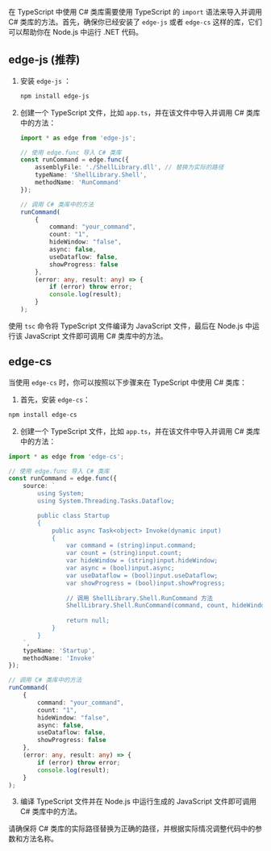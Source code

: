 在 TypeScript 中使用 C# 类库需要使用 TypeScript 的 `import` 语法来导入并调用 C# 类库的方法。首先，确保你已经安装了 `edge-js` 或者 `edge-cs` 这样的库，它们可以帮助你在 Node.js 中运行 .NET 代码。

## edge-js (推荐)

1. 安装 `edge-js` ：

   ```bash
   npm install edge-js
   ```

2. 创建一个 TypeScript 文件，比如 `app.ts`，并在该文件中导入并调用 C# 类库中的方法：

   ```typescript
   import * as edge from 'edge-js';
   
   // 使用 edge.func 导入 C# 类库
   const runCommand = edge.func({
       assemblyFile: './ShellLibrary.dll', // 替换为实际的路径
       typeName: 'ShellLibrary.Shell',
       methodName: 'RunCommand'
   });
   
   // 调用 C# 类库中的方法
   runCommand(
       {
           command: "your_command", 
           count: "1",
           hideWindow: "false",
           async: false,
           useDataflow: false,
           showProgress: false
       },
       (error: any, result: any) => {
           if (error) throw error;
           console.log(result);
       }
   );
   ```

使用 `tsc` 命令将 TypeScript 文件编译为 JavaScript 文件，最后在 Node.js 中运行该 JavaScript 文件即可调用 C# 类库中的方法。

## edge-cs

当使用 `edge-cs` 时，你可以按照以下步骤来在 TypeScript 中使用 C# 类库：

1. 首先，安装 `edge-cs`：

```bash
npm install edge-cs
```

2. 创建一个 TypeScript 文件，比如 `app.ts`，并在该文件中导入并调用 C# 类库中的方法：

```typescript
import * as edge from 'edge-cs';

// 使用 edge.func 导入 C# 类库
const runCommand = edge.func({
    source: `
        using System;
        using System.Threading.Tasks.Dataflow;

        public class Startup
        {
            public async Task<object> Invoke(dynamic input)
            {
                var command = (string)input.command;
                var count = (string)input.count;
                var hideWindow = (string)input.hideWindow;
                var async = (bool)input.async;
                var useDataflow = (bool)input.useDataflow;
                var showProgress = (bool)input.showProgress;
                
                // 调用 ShellLibrary.Shell.RunCommand 方法
                ShellLibrary.Shell.RunCommand(command, count, hideWindow, async, useDataflow, showProgress);
                
                return null;
            }
        }
    `,
    typeName: 'Startup',
    methodName: 'Invoke'
});

// 调用 C# 类库中的方法
runCommand(
    {
        command: "your_command",
        count: "1",
        hideWindow: "false",
        async: false,
        useDataflow: false,
        showProgress: false
    },
    (error: any, result: any) => {
        if (error) throw error;
        console.log(result);
    }
);
```

3. 编译 TypeScript 文件并在 Node.js 中运行生成的 JavaScript 文件即可调用 C# 类库中的方法。

请确保将 C# 类库的实际路径替换为正确的路径，并根据实际情况调整代码中的参数和方法名称。